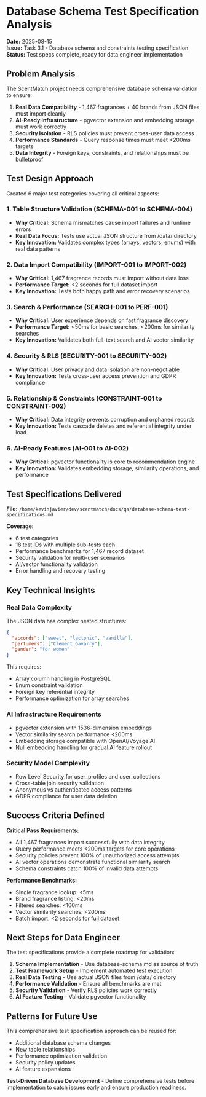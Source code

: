 # Database Schema Test Specification Analysis

**Date:** 2025-08-15  
**Issue:** Task 3.1 - Database schema and constraints testing specification  
**Status:** Test specs complete, ready for data engineer implementation

## Problem Analysis

The ScentMatch project needs comprehensive database schema validation to ensure:

1. **Real Data Compatibility** - 1,467 fragrances + 40 brands from JSON files must import cleanly
2. **AI-Ready Infrastructure** - pgvector extension and embedding storage must work correctly  
3. **Security Isolation** - RLS policies must prevent cross-user data access
4. **Performance Standards** - Query response times must meet <200ms targets
5. **Data Integrity** - Foreign keys, constraints, and relationships must be bulletproof

## Test Design Approach

Created 6 major test categories covering all critical aspects:

### 1. Table Structure Validation (SCHEMA-001 to SCHEMA-004)
- **Why Critical:** Schema mismatches cause import failures and runtime errors
- **Real Data Focus:** Tests use actual JSON structure from /data/ directory  
- **Key Innovation:** Validates complex types (arrays, vectors, enums) with real data patterns

### 2. Data Import Compatibility (IMPORT-001 to IMPORT-002)  
- **Why Critical:** 1,467 fragrance records must import without data loss
- **Performance Target:** <2 seconds for full dataset import
- **Key Innovation:** Tests both happy path and error recovery scenarios

### 3. Search & Performance (SEARCH-001 to PERF-001)
- **Why Critical:** User experience depends on fast fragrance discovery
- **Performance Target:** <50ms for basic searches, <200ms for similarity searches
- **Key Innovation:** Validates both full-text search and AI vector similarity

### 4. Security & RLS (SECURITY-001 to SECURITY-002)
- **Why Critical:** User privacy and data isolation are non-negotiable
- **Key Innovation:** Tests cross-user access prevention and GDPR compliance

### 5. Relationship & Constraints (CONSTRAINT-001 to CONSTRAINT-002)
- **Why Critical:** Data integrity prevents corruption and orphaned records
- **Key Innovation:** Tests cascade deletes and referential integrity under load

### 6. AI-Ready Features (AI-001 to AI-002)  
- **Why Critical:** pgvector functionality is core to recommendation engine
- **Key Innovation:** Validates embedding storage, similarity operations, and performance

## Test Specifications Delivered

**File:** `/home/kevinjavier/dev/scentmatch/docs/qa/database-schema-test-specifications.md`

**Coverage:**
- 6 test categories
- 18 test IDs with multiple sub-tests each
- Performance benchmarks for 1,467 record dataset
- Security validation for multi-user scenarios
- AI/vector functionality validation
- Error handling and recovery testing

## Key Technical Insights

### Real Data Complexity
The JSON data has complex nested structures:
```json
{
  "accords": ["sweet", "lactonic", "vanilla"],
  "perfumers": ["Clement Gavarry"],  
  "gender": "for women"
}
```

This requires:
- Array column handling in PostgreSQL
- Enum constraint validation
- Foreign key referential integrity
- Performance optimization for array searches

### AI Infrastructure Requirements  
- pgvector extension with 1536-dimension embeddings
- Vector similarity search performance <200ms
- Embedding storage compatible with OpenAI/Voyage AI
- Null embedding handling for gradual AI feature rollout

### Security Model Complexity
- Row Level Security for user_profiles and user_collections
- Cross-table join security validation  
- Anonymous vs authenticated access patterns
- GDPR compliance for user data deletion

## Success Criteria Defined

**Critical Pass Requirements:**
- All 1,467 fragrances import successfully with data integrity
- Query performance meets <200ms targets for core operations
- Security policies prevent 100% of unauthorized access attempts
- AI vector operations demonstrate functional similarity search
- Schema constraints catch 100% of invalid data attempts

**Performance Benchmarks:**
- Single fragrance lookup: <5ms
- Brand fragrance listing: <20ms  
- Filtered searches: <100ms
- Vector similarity searches: <200ms
- Batch import: <2 seconds for full dataset

## Next Steps for Data Engineer

The test specifications provide a complete roadmap for validation:

1. **Schema Implementation** - Use database-schema.md as source of truth
2. **Test Framework Setup** - Implement automated test execution
3. **Real Data Testing** - Use actual JSON files from /data/ directory
4. **Performance Validation** - Ensure all benchmarks are met
5. **Security Validation** - Verify RLS policies work correctly
6. **AI Feature Testing** - Validate pgvector functionality

## Patterns for Future Use

This comprehensive test specification approach can be reused for:
- Additional database schema changes
- New table relationships
- Performance optimization validation  
- Security policy updates
- AI feature expansions

**Test-Driven Database Development** - Define comprehensive tests before implementation to catch issues early and ensure production readiness.